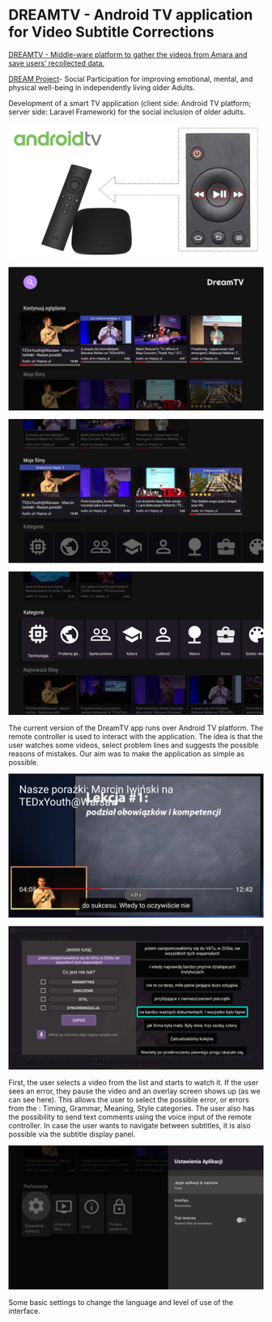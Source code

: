 # DREAMTV - Android TV application for Video Subtitle Corrections
 
 [DREAMTV - Middle-ware platform to gather the videos from Amara and save users’ recollected data.](https://github.com/manununhez/dreamtv-server)
 
[DREAM Project](https://sites.google.com/a/unitn.it/rise-dream/)- Social Participation for improving emotional, mental, and physical well-being in independently living older Adults.  

Development of a smart TV application (client side: Android TV platform; server side: Laravel Framework) for the social inclusion of older adults. 

![Pilot setting](img/dreamtv_pilot_setting.jpg)

![Main Screen](img/dreamtv_main_screen.png)

![Main Screen 1](img/dreamtv_main_screen_1.png)

![Main Screen 2](img/dreamtv_main_screen_2.png)

The current version of the DreamTV app runs over Android TV platform. The remote controller is used to interact with the application. The idea is that the user watches some videos, select problem lines and suggests the possible reasons of mistakes. Our aim was to make the application as simple as possible.

![Video playing](img/dreamtv_video_playing.png)

![Reasons dialog](img/dreamtv_reasons_dialog.png)

First, the user selects a video from the list and starts to watch it. If the user sees an error, they pause the video and an overlay screen shows up (as we can see here). This allows the user to select the possible error, or errors from the : Timing, Grammar, Meaning, Style categories.
The user also has the possibility to send text comments using the voice input of the remote controller. In case the user wants to navigate between subtitles, it is also possible via the subtitle display panel. 


![Settings](img/dreamtv_settings.png)

Some basic settings to change the language and level of use of the interface.
